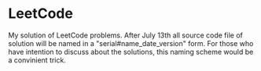 # LeetCode
My solution of LeetCode problems.
After July 13th all source code file of solution will be named in a "serial#name_date_version" form.
For those who have intention to discuss about the solutions, this naming scheme would be a convinient trick.
